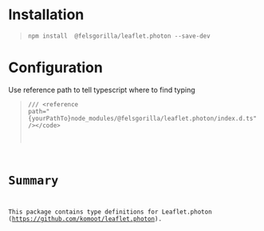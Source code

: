# Installation
> `npm install  @felsgorilla/leaflet.photon --save-dev` 

# Configuration
Use reference path to tell typescript where to find typing
> <code>/// &lt;reference path="{yourPathTo}node_modules/@felsgorilla/leaflet.photon/index.d.ts" /&gt;&lt;/code&gt;
  
# Summary
This package contains type definitions for Leaflet.photon (https://github.com/komoot/leaflet.photon).
